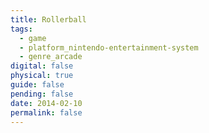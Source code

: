 ```yaml
---
title: Rollerball
tags:
  - game
  - platform_nintendo-entertainment-system
  - genre_arcade
digital: false
physical: true
guide: false
pending: false
date: 2014-02-10
permalink: false
---
```

